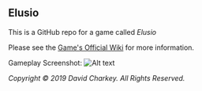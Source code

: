 ## Elusio

This is a GitHub repo for a game called _Elusio_

Please see the [Game's Official Wiki](https://github.com/DavoDC/SlickGame/wiki) for more information.

Gameplay Screenshot:
![Alt text](https://github.com/DavoDC/SlickGame/blob/master/Documents/Screenshot.png?raw=true "Gameplay Screenshot")


_Copyright © 2019 David Charkey. All Rights Reserved._
